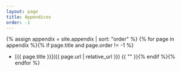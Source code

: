 ```yaml
---
layout: page
title: Appendices
order: -1
---
```


{% assign appendix = site.appendix | sort: "order"  %}
{% for page in appendix %}{% if page.title and page.order != -1 %}
* [{{ page.title }}]({{ page.url | relative_url }}) {{ ""
}}{% endif %}{% endfor %}
